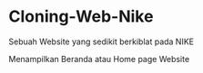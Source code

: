 # Cloning-Web-Nike
Sebuah Website yang sedikit berkiblat pada NIKE

Menampilkan Beranda atau Home page Website
